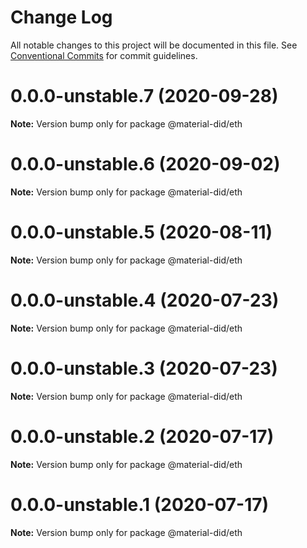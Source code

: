 # Change Log

All notable changes to this project will be documented in this file.
See [Conventional Commits](https://conventionalcommits.org) for commit guidelines.

# 0.0.0-unstable.7 (2020-09-28)

**Note:** Version bump only for package @material-did/eth





# 0.0.0-unstable.6 (2020-09-02)

**Note:** Version bump only for package @material-did/eth





# 0.0.0-unstable.5 (2020-08-11)

**Note:** Version bump only for package @material-did/eth





# 0.0.0-unstable.4 (2020-07-23)

**Note:** Version bump only for package @material-did/eth





# 0.0.0-unstable.3 (2020-07-23)

**Note:** Version bump only for package @material-did/eth





# 0.0.0-unstable.2 (2020-07-17)

**Note:** Version bump only for package @material-did/eth





# 0.0.0-unstable.1 (2020-07-17)

**Note:** Version bump only for package @material-did/eth
